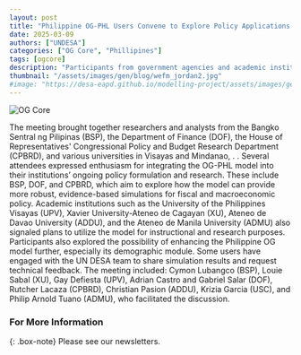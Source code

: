 ```yaml
---
layout: post
title: "Philippine OG-PHL Users Convene to Explore Policy Applications and Model Enhancements"
date: 2025-03-09
authors: ["UNDESA"]
categories: ["OG Core", "Phillipines"]
tags: [ogcore]
description: "Participants from government agencies and academic institutions across the Philippines gathered online on March 8, 2025, to discuss recent developments on the Open Government Philippines (OG-PHL) model and its expanding use in policy work, research, and academic applications."
thumbnail: "/assets/images/gen/blog/wefm_jordan2.jpg"
#image: "https://desa-eapd.github.io/modelling-project/assets/images/gen/blog/og-phillipines-thumbnail.png"
---
```


![OG Core](https://desa-eapd.github.io/modelling-project/assets/images/gen/blog/og-phillipines.png)  

The meeting brought together researchers and analysts from the Bangko Sentral ng Pilipinas (BSP),
the Department of Finance (DOF), the House of Representatives' Congressional Policy and
Budget Research Department (CPBRD), and various universities in Visayas and Mindanao, . .
Several attendees expressed enthusiasm for integrating the OG-PHL model into their institutions’
ongoing policy formulation and research. These include BSP, DOF, and CPBRD, which aim to
explore how the model can provide more robust, evidence-based simulations for fiscal and
macroeconomic policy. Academic institutions such as the University of the Philippines Visayas
(UPV), Xavier University-Ateneo de Cagayan (XU), Ateneo de Davao University (ADDU), and
the Ateneo de Manila University (ADMU) also signaled plans to utilize the model for
instructional and research purposes.
Participants also explored the possibility of enhancing the Philippine OG model further,
especially its demographic module. Some users have engaged with the UN DESA team to share
simulation results and request technical feedback.
The meeting included: Cymon Lubangco (BSP), Louie Sabal (XU), Gay Defiesta (UPV),
Adrian Castro and Gabriel Salar (DOF), Rutcher Lacaza (CPBRD), Christian Pasion
(ADDU), Krizia Garcia (USC), and Philip Arnold Tuano (ADMU), who facilitated the
discussion.


### For More Information

{: .box-note}
Please see our newsletters.
